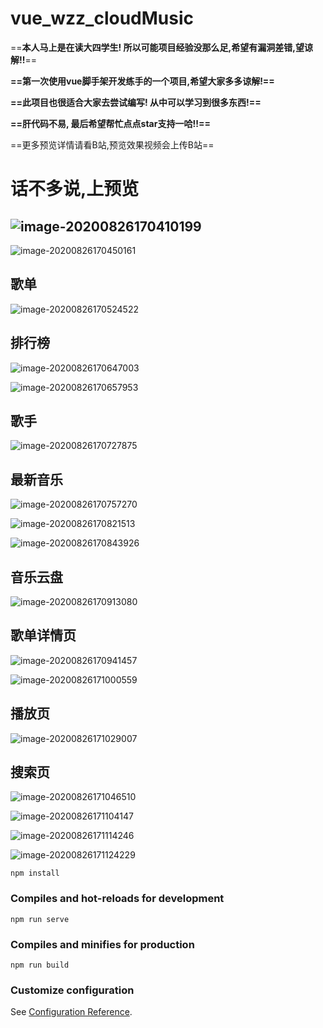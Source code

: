# vue_wzz_cloudMusic

==**本人马上是在读大四学生! 所以可能项目经验没那么足,希望有漏洞差错,望谅解!!**==

**==第一次使用vue脚手架开发练手的一个项目,希望大家多多谅解!==** 

**==此项目也很适合大家去尝试编写! 从中可以学习到很多东西!==** 

**==肝代码不易, 最后希望帮忙点点star支持一哈!!==**

==更多预览详情请看B站,预览效果视频会上传B站==



# **话不多说,上预览**



## ![image-20200826170410199](E:\前端\vue_wzz_music\image-20200826170410199.png)

![image-20200826170450161](.\preview\image-20200826170450161.png)

## 歌单

![image-20200826170524522](.\preview\image-20200826170524522.png)



## 排行榜

![image-20200826170647003](.\preview\image-20200826170647003.png)



![image-20200826170657953](.\preview\image-20200826170657953.png)

## 歌手

![image-20200826170727875](.\preview\image-20200826170727875.png)

## 最新音乐

![image-20200826170757270](.\preview\image-20200826170757270.png)



![image-20200826170821513](.\preview\image-20200826170821513.png)



![image-20200826170843926](.\preview\image-20200826170843926.png)

## 音乐云盘

![image-20200826170913080](.\preview\image-20200826170913080.png)

## 歌单详情页

![image-20200826170941457](.\preview\image-20200826170941457.png)



![image-20200826171000559](.\preview\image-20200826171000559.png)

## 播放页

![image-20200826171029007](.\preview\image-20200826171029007.png)

## 搜索页

![image-20200826171046510](.\preview\image-20200826171046510.png)

![image-20200826171104147](.\preview\image-20200826171104147.png)

![image-20200826171114246](.\preview\image-20200826171114246.png)

![image-20200826171124229](.\preview\image-20200826171124229.png)

```
npm install
```

### Compiles and hot-reloads for development
```
npm run serve
```

### Compiles and minifies for production
```
npm run build
```

### Customize configuration
See [Configuration Reference](https://cli.vuejs.org/config/).
